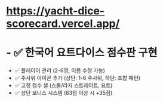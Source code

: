 # https://yacht-dice-scorecard.vercel.app/
# - ✅ 한국어 요트다이스 점수판 구현
  - ✅ 플레이어 관리 (2-6명, 이름 수정 가능)
  - ✅ 주사위 아이콘 추가 (상단: 1-6 주사위, 하단: 조합 패턴)
  - ✅ 고정 점수 셀 (스몰/라지 스트레이트, 요트)
  - ✅ 상단 보너스 시스템 (63점 이상 시 +35점)
